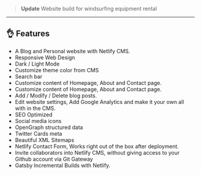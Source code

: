 > **Update** Website build for windsurfing equipment rental

---

## 👌 Features

- A Blog and Personal website with Netlify CMS.
- Responsive Web Design
- Dark / Light Mode
- Customize theme color from CMS
- Search bar
- Customize content of Homepage, About and Contact page.
- Customize content of Homepage, About and Contact page.
- Add / Modify / Delete blog posts.
- Edit website settings, Add Google Analytics and make it your own all with in the CMS.
- SEO Optimized
- Social media icons
- OpenGraph structured data
- Twitter Cards meta
- Beautiful XML Sitemaps
- Netlify Contact Form, Works right out of the box after deployment.
- Invite collaborators into Netlify CMS, without giving access to your Github account via Git Gateway
- Gatsby Incremental Builds with Netlify.
